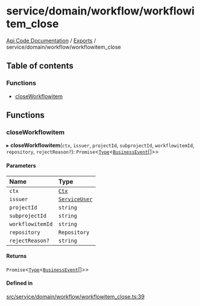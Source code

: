 # service/domain/workflow/workflowitem\_close
 
[Api Code Documentation](../README.md) / [Exports](../modules.md) / service/domain/workflow/workflowitem\_close

## Table of contents

### Functions

- [closeWorkflowitem](service_domain_workflow_workflowitem_close.md#closeworkflowitem)

## Functions

### closeWorkflowitem

▸ **closeWorkflowitem**(`ctx`, `issuer`, `projectId`, `subprojectId`, `workflowitemId`, `repository`, `rejectReason?`): `Promise`\<[`Type`](result.md#type)\<[`BusinessEvent`](service_domain_business_event.md#businessevent)[]\>\>

#### Parameters

| Name | Type |
| :------ | :------ |
| `ctx` | [`Ctx`](../interfaces/lib_ctx.Ctx.md) |
| `issuer` | [`ServiceUser`](../interfaces/service_domain_organization_service_user.ServiceUser.md) |
| `projectId` | `string` |
| `subprojectId` | `string` |
| `workflowitemId` | `string` |
| `repository` | `Repository` |
| `rejectReason?` | `string` |

#### Returns

`Promise`\<[`Type`](result.md#type)\<[`BusinessEvent`](service_domain_business_event.md#businessevent)[]\>\>

#### Defined in

[src/service/domain/workflow/workflowitem_close.ts:39](https://github.com/openkfw/TruBudget/blob/e3c318d/api/src/service/domain/workflow/workflowitem_close.ts#L39)
